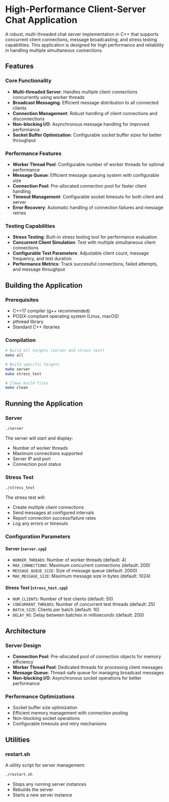 # High-Performance Client-Server Chat Application

A robust, multi-threaded chat server implementation in C++ that supports concurrent client connections, message broadcasting, and stress testing capabilities. This application is designed for high performance and reliability in handling multiple simultaneous connections.

## Features

### Core Functionality
- **Multi-threaded Server**: Handles multiple client connections concurrently using worker threads
- **Broadcast Messaging**: Efficient message distribution to all connected clients
- **Connection Management**: Robust handling of client connections and disconnections
- **Non-blocking I/O**: Asynchronous message handling for improved performance
- **Socket Buffer Optimization**: Configurable socket buffer sizes for better throughput

### Performance Features
- **Worker Thread Pool**: Configurable number of worker threads for optimal performance
- **Message Queue**: Efficient message queuing system with configurable size
- **Connection Pool**: Pre-allocated connection pool for faster client handling
- **Timeout Management**: Configurable socket timeouts for both client and server
- **Error Recovery**: Automatic handling of connection failures and message retries

### Testing Capabilities
- **Stress Testing**: Built-in stress testing tool for performance evaluation
- **Concurrent Client Simulation**: Test with multiple simultaneous client connections
- **Configurable Test Parameters**: Adjustable client count, message frequency, and test duration
- **Performance Metrics**: Track successful connections, failed attempts, and message throughput

## Building the Application

### Prerequisites
- C++17 compiler (g++ recommended)
- POSIX-compliant operating system (Linux, macOS)
- pthread library
- Standard C++ libraries

### Compilation
```bash
# Build all targets (server and stress test)
make all

# Build specific targets
make server
make stress_test

# Clean build files
make clean
```

## Running the Application

### Server
```bash
./server
```
The server will start and display:
- Number of worker threads
- Maximum connections supported
- Server IP and port
- Connection pool status

### Stress Test
```bash
./stress_test
```
The stress test will:
- Create multiple client connections
- Send messages at configured intervals
- Report connection success/failure rates
- Log any errors or timeouts

### Configuration Parameters

#### Server (`server.cpp`)
- `WORKER_THREADS`: Number of worker threads (default: 4)
- `MAX_CONNECTIONS`: Maximum concurrent connections (default: 200)
- `MESSAGE_QUEUE_SIZE`: Size of message queue (default: 2000)
- `MAX_MESSAGE_SIZE`: Maximum message size in bytes (default: 1024)

#### Stress Test (`stress_test.cpp`)
- `NUM_CLIENTS`: Number of test clients (default: 50)
- `CONCURRENT_THREADS`: Number of concurrent test threads (default: 25)
- `BATCH_SIZE`: Clients per batch (default: 10)
- `DELAY_MS`: Delay between batches in milliseconds (default: 200)

## Architecture

### Server Design
- **Connection Pool**: Pre-allocated pool of connection objects for memory efficiency
- **Worker Thread Pool**: Dedicated threads for processing client messages
- **Message Queue**: Thread-safe queue for managing broadcast messages
- **Non-blocking I/O**: Asynchronous socket operations for better performance

### Performance Optimizations
- Socket buffer size optimization
- Efficient memory management with connection pooling
- Non-blocking socket operations
- Configurable timeouts and retry mechanisms

## Utilities

### restart.sh
A utility script for server management:
```bash
./restart.sh
```
- Stops any running server instances
- Rebuilds the server
- Starts a new server instance



